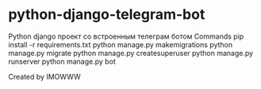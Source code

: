 # python-django-telegram-bot

Python django проект со встроенным телеграм ботом
Commands
pip install -r requirements.txt 
python manage.py makemigrations 
python manage.py migrate 
python manage.py createsuperuser 
python manage.py runserver 
python manage.py bot

Created by IMOWWW

